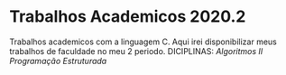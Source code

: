 # Trabalhos Academicos  2020.2
 Trabalhos academicos com a  linguagem C.
Aqui irei disponibilizar meus trabalhos de faculdade no meu 2 periodo.
 DICIPLINAS:
  *Algoritmos II*  
  *Programação Estruturada*
